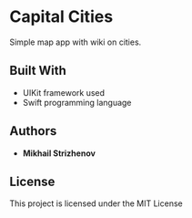 # Capital Cities

Simple map app with wiki on cities.

## Built With

* UIKit framework used
* Swift programming language

## Authors

* **Mikhail Strizhenov**

## License

This project is licensed under the MIT License
